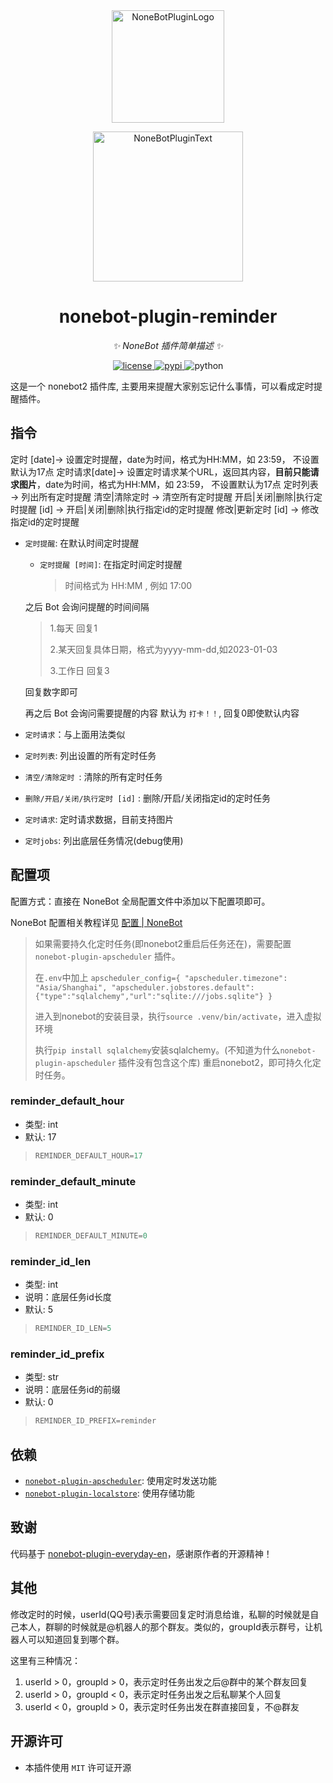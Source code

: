 <div align="center">
  <a href="https://v2.nonebot.dev/store"><img src="https://github.com/A-kirami/nonebot-plugin-template/blob/resources/nbp_logo.png" width="180" height="180" alt="NoneBotPluginLogo"></a>
  <br>
  <p><img src="https://github.com/A-kirami/nonebot-plugin-template/blob/resources/NoneBotPlugin.svg" width="240" alt="NoneBotPluginText"></p>
</div>

<div align="center">

# nonebot-plugin-reminder

_✨ NoneBot 插件简单描述 ✨_


<a href="./LICENSE">
    <img src="https://img.shields.io/github/license/velor2012/nonebot-plugin-reminder.svg" alt="license">
</a>
<a href="https://pypi.python.org/pypi/nonebot-plugin-reminder">
    <img src="https://img.shields.io/pypi/v/nonebot-plugin-reminder.svg" alt="pypi">
</a>
<img src="https://img.shields.io/badge/python-3.8+-blue.svg" alt="python">

</div>

这是一个 nonebot2 插件库, 主要用来提醒大家别忘记什么事情，可以看成定时提醒插件。


## 指令

定时 [date]→ 设置定时提醒，date为时间，格式为HH:MM，如 23:59， 不设置默认为17点
定时请求[date]→ 设置定时请求某个URL，返回其内容，**目前只能请求图片**，date为时间，格式为HH:MM，如 23:59， 不设置默认为17点
定时列表 → 列出所有定时提醒
清空|清除定时 → 清空所有定时提醒
开启|关闭|删除|执行定时提醒 [id] → 开启|关闭|删除|执行指定id的定时提醒
修改|更新定时 [id] → 修改指定id的定时提醒

- `定时提醒`: 在默认时间定时提醒
  - `定时提醒 [时间]`: 在指定时间定时提醒
    > 时间格式为 HH:MM , 例如 17:00

  之后 Bot 会询问提醒的时间间隔

  >  1.每天 回复1 
  >
  >  2.某天回复具体日期，格式为yyyy-mm-dd,如2023-01-03 
  >
  >  3.工作日 回复3
  
  回复数字即可

  再之后 Bot 会询问需要提醒的内容
  默认为 `打卡！！`, 回复0即使默认内容

- `定时请求`：与上面用法类似
- `定时列表`: 列出设置的所有定时任务
- `清空/清除定时 `: 清除的所有定时任务
- `删除/开启/关闭/执行定时 [id]` : 删除/开启/关闭指定id的定时任务
- `定时请求`: 定时请求数据，目前支持图片
- `定时jobs`: 列出底层任务情况(debug使用)

## 配置项

配置方式：直接在 NoneBot 全局配置文件中添加以下配置项即可。

NoneBot 配置相关教程详见 [配置 | NoneBot](https://v2.nonebot.dev/docs/tutorial/configuration)

> 如果需要持久化定时任务(即nonebot2重启后任务还在)，需要配置 `nonebot-plugin-apscheduler` 插件。
>
> 在`.env`中加上
> `apscheduler_config={ "apscheduler.timezone": "Asia/Shanghai", "apscheduler.jobstores.default":{"type":"sqlalchemy","url":"sqlite:///jobs.sqlite"} }`
> 
> 进入到nonebot的安装目录，执行`source .venv/bin/activate`，进入虚拟环境
>
> 执行`pip install sqlalchemy`安装sqlalchemy。(不知道为什么`nonebot-plugin-apscheduler` 插件没有包含这个库)
> 重启nonebot2，即可持久化定时任务。

### reminder_default_hour
- 类型: int
- 默认: 17
>```python
>REMINDER_DEFAULT_HOUR=17
>```

### reminder_default_minute
- 类型: int
- 默认: 0
>```python
>REMINDER_DEFAULT_MINUTE=0
>```

### reminder_id_len
- 类型: int
- 说明：底层任务id长度
- 默认: 5
>```python
>REMINDER_ID_LEN=5
>```

### reminder_id_prefix
- 类型: str
- 说明：底层任务id的前缀
- 默认: 0
>```python
>REMINDER_ID_PREFIX=reminder
>```

## 依赖
- [`nonebot-plugin-apscheduler`](https://github.com/nonebot/plugin-apscheduler): 使用定时发送功能
- [`nonebot-plugin-localstore`](https://github.com/nonebot/plugin-localstore): 使用存储功能
## 致谢

代码基于 [nonebot-plugin-everyday-en](https://github.com/MelodyYuuka/nonebot_plugin_everyday_en)，感谢原作者的开源精神！

## 其他
修改定时的时候，userId(QQ号)表示需要回复定时消息给谁，私聊的时候就是自己本人，群聊的时候就是@机器人的那个群友。类似的，groupId表示群号，让机器人可以知道回复到哪个群。

这里有三种情况：

1. userId > 0，groupId > 0，表示定时任务出发之后@群中的某个群友回复
2. userId > 0，groupId < 0，表示定时任务出发之后私聊某个人回复
3. userId < 0，groupId > 0，表示定时任务出发在群直接回复，不@群友

## 开源许可

- 本插件使用 `MIT` 许可证开源